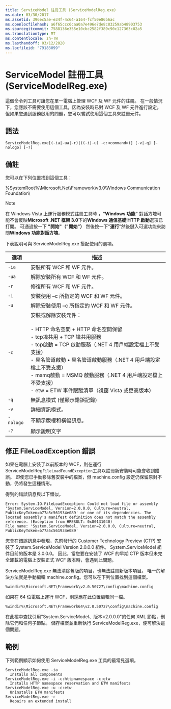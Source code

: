 ```yaml
---
title: ServiceModel 註冊工具 (ServiceModelReg.exe)
ms.date: 03/30/2017
ms.assetid: 396ec5ae-e34f-4c64-a164-fcf50e86b6ac
ms.openlocfilehash: a6f65ccc6caa0a7e496e7de8c83259ab48903753
ms.sourcegitcommit: 7588136e355e10cbc2582f389c90c127363c02a5
ms.translationtype: MT
ms.contentlocale: zh-TW
ms.lasthandoff: 03/12/2020
ms.locfileid: "79183099"
---
```

# <a name="servicemodel-registration-tool-servicemodelregexe"></a>ServiceModel 註冊工具 (ServiceModelReg.exe)
這個命令列工具可讓您在單一電腦上管理 WCF 及 WF 元件的註冊。 在一般情況下，您應該不需要使用這個工具，因為安裝時已對 WCF 及 WF 元件進行設定。 但如果您遇到服務啟用的問題，您可以嘗試使用這個工具來註冊元件。  
  
## <a name="syntax"></a>語法  
  
```console  
ServiceModelReg.exe[(-ia|-ua|-r)|((-i|-u) -c:<command>)] [-v|-q] [-nologo] [-?]  
```  
  
## <a name="remarks"></a>備註  
 您可以在下列位置找到這個工具：  
  
 %SystemRoot%\Microsoft.Net\Framework\v3.0\Windows Communication Foundation\  
  
> [!NOTE]
> 在 Windows Vista 上運行服務模式註冊工具時 **，"Windows 功能"** 對話方塊可能不會反映**Microsoft .NET 框架 3.0**下的**Windows 通信基礎 HTTP 啟動**選項已打開。 可通過按一下 **"開始"（"開始"）** 然後按一下"**運行**"然後鍵入可選功能來訪問**Windows** **功能對話方塊**。  
  
 下表說明可與 ServiceModelReg.exe 搭配使用的選項。  
  
|選項|描述|  
|------------|-----------------|  
|`-ia`|安裝所有 WCF 和 WF 元件。|  
|`-ua`|解除安裝所有 WCF 和 WF 元件。|  
|`-r`|修復所有 WCF 和 WF 元件。|  
|`-i`|安裝使用 –c 所指定的 WCF 和 WF 元件。|  
|`-u`|解除安裝使用 –c 所指定的 WCF 和 WF 元件。|  
|`-c`|安裝或解除安裝元件：<br /><br /> - HTTP 命名空間 + HTTP 命名空間保留<br />- tcp埠共用 + TCP 埠共用服務<br />- tcp啟動 = TCP 啟動服務（.NET 4 用戶端設定檔上不受支援）<br />- 具名管道啟動 • 具名管道啟動服務（.NET 4 用戶端設定檔上不受支援）<br />- msmq啟動 = MSMQ 啟動服務（.NET 4 用戶端設定檔上不受支援）<br />- etw = ETW 事件跟蹤清單（視窗 Vista 或更高版本）|  
|`-q`|無訊息模式 (僅顯示錯誤記錄)|  
|`-v`|詳細資訊模式。|  
|`-nologo`|不顯示版權和橫幅訊息。|  
|`-?`|顯示說明文字|  
  
## <a name="fixing-the-fileloadexception-error"></a>修正 FileLoadException 錯誤  
 如果在電腦上安裝了以前版本的 WCF，則在運行 ServiceModelReg`FileLoadFoundException`工具以註冊新安裝時可能會收到錯誤。 即使您已手動移除舊安裝中的檔案，但 machine.config 設定仍保留原封不動，仍將發生這種情形。  
  
 得到的錯誤訊息與以下類似。  
  
```console  
Error: System.IO.FileLoadException: Could not load file or assembly 'System.ServiceModel, Version=2.0.0.0, Culture=neutral, PublicKeyToken=b77a5c561934e089' or one of its dependencies. The located assembly's manifest definition does not match the assembly reference. (Exception from HRESULT: 0x80131040)  
File name: 'System.ServiceModel, Version=2.0.0.0, Culture=neutral, PublicKeyToken=b77a5c561934e089'  
```  
  
 您會在錯誤訊息中發現，先前發行的 Customer Technology Preview (CTP) 安裝了 System.ServiceModel Version 2.0.0.0 組件。 System.ServiceModel 組件目前的版本是 3.0.0.0。 因此，當您要在安裝了 WCF 的早期 CTP 版本但未完全卸載的電腦上安裝正式 WCF 版本時，會遇到此問題。  
  
 ServiceModelReg.exe 無法清除舊版的項目，也無法註冊新版本項目。 唯一的解決方法就是手動編輯 machine.config。您可以在下列位置找到這個檔案。  
  
```console  
%windir%\Microsoft.NET\Framework\v2.0.50727\config\machine.config
```  
  
 如果在 64 位電腦上運行 WCF，則還應在此位置編輯同一檔。  
  
```console  
%windir%\Microsoft.NET\Framework64\v2.0.50727\config\machine.config
```  
  
 在此檔中查找引用"System.ServiceModel、版本=2.0.0.0"的任何 XML 節點，刪除它們和任何子節點。 儲存檔案並重新執行 ServiceModelReg.exe，便可解決這個問題。  
  
## <a name="examples"></a>範例  
 下列範例顯示如何使用 ServiceModelReg.exe 工具的最常見選項。  
  
```console  
ServiceModelReg.exe -ia  
  Installs all components  
ServiceModelReg.exe -i -c:httpnamespace -c:etw  
  Installs HTTP namespace reservation and ETW manifests  
ServiceModelReg.exe -u -c:etw  
  Uninstalls ETW manifests  
ServiceModelReg.exe -r  
  Repairs an extended install  
```
